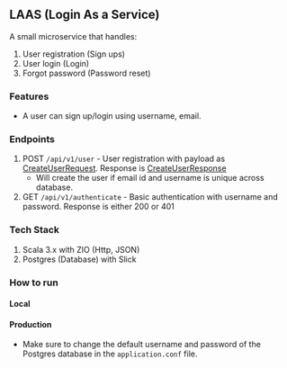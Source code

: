 ## LAAS (Login As a Service)

A small microservice that handles:
1. User registration (Sign ups)
2. User login (Login)
3. Forgot password (Password reset)

### Features
- A user can sign up/login using username, email.

### Endpoints
1. POST `/api/v1/user` - User registration with payload as [CreateUserRequest](src/main/scala/com/laas/model/CreateUserRequest.scala). Response is [CreateUserResponse](src/main/scala/com/laas/model/CreateUserResponse.scala)
    - Will create the user if email id and username is unique across database.
2. GET `/api/v1/authenticate` - Basic authentication with username and password. Response is either 200 or 401
### Tech Stack
1. Scala 3.x with ZIO (Http, JSON)
2. Postgres (Database) with Slick

### How to run
#### Local

#### Production
- Make sure to change the default username and password of the Postgres database in the `application.conf` file.